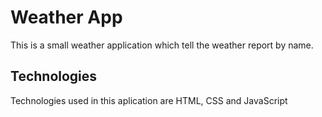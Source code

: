 # Weather App
This is a small weather application which tell the weather report by name.
## Technologies
Technologies used in this aplication are HTML, CSS and JavaScript